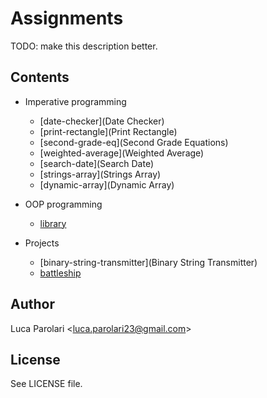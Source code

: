 # Assignments

TODO: make this description better.

## Contents

- Imperative programming
  - [date-checker](Date Checker)
  - [print-rectangle](Print Rectangle)
  - [second-grade-eq](Second Grade Equations)
  - [weighted-average](Weighted Average)
  - [search-date](Search Date)
  - [strings-array](Strings Array)
  - [dynamic-array](Dynamic Array)

- OOP programming
  - [library](Library)

- Projects
  - [binary-string-transmitter](Binary String Transmitter)
  - [battleship](Battleship)

## Author

Luca Parolari <<luca.parolari23@gmail.com>>

## License

See LICENSE file.